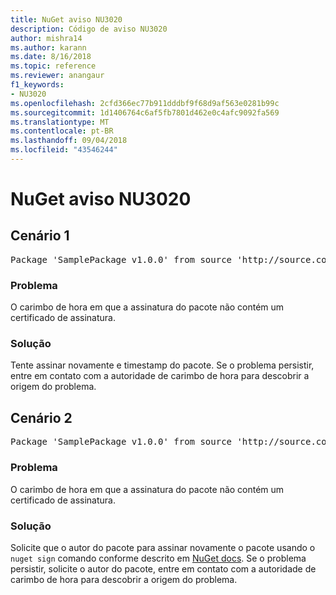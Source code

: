```yaml
---
title: NuGet aviso NU3020
description: Código de aviso NU3020
author: mishra14
ms.author: karann
ms.date: 8/16/2018
ms.topic: reference
ms.reviewer: anangaur
f1_keywords:
- NU3020
ms.openlocfilehash: 2cfd366ec77b911dddbf9f68d9af563e0281b99c
ms.sourcegitcommit: 1d1406764c6af5fb7801d462e0c4afc9092fa569
ms.translationtype: MT
ms.contentlocale: pt-BR
ms.lasthandoff: 09/04/2018
ms.locfileid: "43546244"
---
```

# <a name="nuget-warning-nu3020"></a>NuGet aviso NU3020

## <a name="scenario-1"></a>Cenário 1

<pre>Package 'SamplePackage v1.0.0' from source 'http://source.com/index.json': The timestamp does not have a signing certificate.</pre>

### <a name="issue"></a>Problema

O carimbo de hora em que a assinatura do pacote não contém um certificado de assinatura.


### <a name="solution"></a>Solução

Tente assinar novamente e timestamp do pacote. Se o problema persistir, entre em contato com a autoridade de carimbo de hora para descobrir a origem do problema.



## <a name="scenario-2"></a>Cenário 2

<pre>Package 'SamplePackage v1.0.0' from source 'http://source.com/index.json': The primary signature's timestamp does not have a signing certificate.</pre>

### <a name="issue"></a>Problema

O carimbo de hora em que a assinatura do pacote não contém um certificado de assinatura.


### <a name="solution"></a>Solução

Solicite que o autor do pacote para assinar novamente o pacote usando o `nuget sign` comando conforme descrito em [NuGet docs](https://docs.microsoft.com/en-us/nuget/create-packages/sign-a-package). Se o problema persistir, solicite o autor do pacote, entre em contato com a autoridade de carimbo de hora para descobrir a origem do problema.


